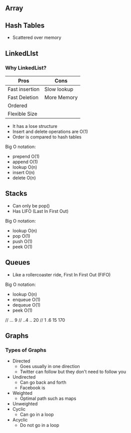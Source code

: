 ## Array

## Hash Tables

- Scattered over memory

## LinkedLIst

### Why LinkedList?

| Pros           | Cons        |
| -------------- | ----------- |
| Fast insertion | Slow lookup |
| Fast Deletion  | More Memory |
| Ordered        |             |
| Flexible Size  |             |

- It has a lose structure
- Insert and delete operations are O(1)
- Order is compared to hash tables

Big O notation:

- prepend O(1)
- append O(1)
- lookup O(n)
- insert O(n)
- delete O(n)

## Stacks

- Can only be pop()
- Has LIFO (Last In First Out)

Big O notation:

- lookup O(n)
- pop O(1)
- push O(1)
- peek O(1)

## Queues

- Like a rollercoaster ride, First In First Out (FIFO)

Big O notation:

- lookup O(n)
- enqueue O(1)
- dequeue O(1)
- peek O(1)

// ... 9
// ..4 .. 20
// 1 .6 15 170

## Graphs

### Types of Graphs

- Directed
  - Goes usually in one direction
  - Twitter can follow but they don't need to follow you
- Undirected
  - Can go back and forth
  - Facebook is
- Weighted
  - Optimal path such as maps
- Unweighted
- Cyclic
  - Can go in a loop
- Acyclic
  - Do not go in a loop
